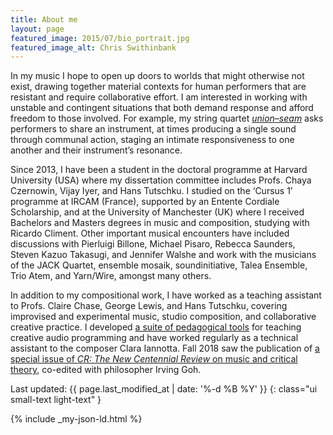 ```yaml
---
title: About me
layout: page
featured_image: 2015/07/bio_portrait.jpg
featured_image_alt: Chris Swithinbank
---
```

In my music I hope to open up doors to worlds that might otherwise not exist,
drawing together material contexts for human performers that are resistant and
require collaborative effort. I am interested in working with unstable and
contingent situations that both demand response and afford freedom to those
involved. For example, my string quartet [_union–seam_][u-s] asks performers to
share an instrument, at times producing a single sound through communal action,
staging an intimate responsiveness to one another and their instrument’s
resonance.

Since 2013, I have been a student in the doctoral programme at
Harvard University (USA) where my dissertation committee includes Profs. Chaya
Czernowin, Vijay Iyer, and Hans Tutschku. I studied on the ‘Cursus 1’ programme
at IRCAM (France), supported by an Entente Cordiale Scholarship, and at the
University of Manchester (UK) where I received Bachelors and Masters degrees in
music and composition, studying with Ricardo Climent. Other important musical
encounters have included discussions with Pierluigi Billone, Michael Pisaro,
Rebecca Saunders, Steven Kazuo Takasugi, and Jennifer Walshe and work with the
musicians of the JACK Quartet, ensemble mosaik, soundinitiative, Talea
Ensemble, Trio Atem, and Yarn/Wire, amongst many others.

In addition to my compositional work, I have worked as a teaching assistant to
Profs. Claire Chase, George Lewis, and Hans Tutschku, covering improvised and
experimental music, studio composition, and collaborative creative practice.
I developed [a suite of pedagogical tools][264] for teaching creative audio
programming and have worked regularly as a technical assistant to the composer
Clara Iannotta. Fall 2018 saw the publication of [a special issue of _CR: The
New Centennial Review_ on music and critical theory][cr], co-edited with
philosopher Irving Goh.

[u-s]: /2016/01/union-seam/
[264]: /2016/01/teaching-max-msp/
[cr]: /2019/01/special-issue-cr-new-centennial-review/

Last updated: {{ page.last_modified_at | date: '%-d %B %Y' }}
{: class="ui small-text light-text" }

{% include _my-json-ld.html %}
